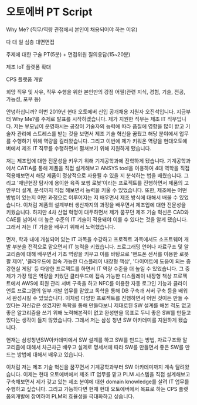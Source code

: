 # 오토에버 PT Script

Why Me? (직무/역량 관점에서 본인이 채용되어야 하는 이유)

다 대 일 심층 대면면접

주제에 대한 구술 PT(5분) + 면접위원 질의응답(15~20분)

제조 IoT 플랫폼 확대

CPS 플랫폼 개발

희망 직무 및 사유, 직무 수행을 위한 본인만의 강점 어필(관련 지식, 경험, 기술, 전공, 가능성, 포부 등)

안녕하십니까? 이번 2019년 현대 오토에버 신입 공개채용 지원자 오진석입니다. 지금부터 Why Me?를 주제로 발표를 시작하겠습니다.
제가 지원한 직무는 제조 IT 직무입니다. 저는 부모님이 운영하시는 공장이 기술자의 능력에 따라 품질에 영향을 많이 받고 기술자 관리에 스트레스를 받는 것을 보면서 제조 기술 혁신을 꿈꿨고 해당 분야에서 업무를 수행하기 위해 역량을 길러왔습니다. 그리고 이번에 제가 키워온 역량을 현대오토에버에서 제조 IT 직무를 수행하면서 펼쳐보기 위해 지원하게 됐습니다.

저는 제조업에 대한 전문성을 키우기 위해 기계공학과에 진학하게 됐습니다. 기계공학과에서 CATIA를 통해 제품을 직접 설계해보고 ANSYS tool을 이용하여 4대 역학을 직접 적용해보면서 해당 제품이 정상적으로 사용될 수 있을 지 분석하는 법을 배웠습니다. 그리고 '재난현장 탐사에 용이한 육족 보행 로봇'이라는 프로젝트를 진행하면서 제품의 고안부터 설계, 분석까지 직접 해보면서 능력을 키울 수 있었습니다. 또한, 제조에는 어떤 방법이 있는지 어떤 과정으로 이루어지는 지 배우면서 제조 방식에 대해서 배울 수 있었습니다. 이처럼 제품의 설계부터 생산까지의 과정을 배우면서 제조업에 대한 전문성을 키웠습니다. 하지만 4차 산업 혁명이 대두하면서 제가 꿈꾸던 제조 기술 혁신은 CAD와 CAE를 넘어서 더 높은 수준의 IT 기술이 적용돼야 이룰 수 있다는 것을 알게 됐습니다. 그래서 저는 IT 기술을 배우기 위해서 노력했습니다.

먼저, 학과 내에 개설되어 있는 IT 과목을 수강하고 프로젝트 과목에서도 소프트웨어 개발 부분을 전적으로 맡으면서 IT 능력을 키웠습니다. 프로그래밍 언어나 자료구조 및 알고리즘에 대해 배우면서 기초 역량을 키우고 이를 바탕으로 '핸드폰 센서를 이용한 로봇팔 제어', '클라우드에 접속 가능한 디스플레이 내장형 책상', '다이어트에 도움이 되는 증강현실 게임' 등 다양한 프로젝트를 하면서 IT 역량 수준을 더 높일 수 있었습니다. 그 중 제가 가장 많은 역량을 키웠던 클라우드에 접속 가능한 디스플레이 내장형 책상 프로젝트에서 AWS에 회원 관리 서버 구축을 하고 NFC를 이용한 자동 로그인 기능과 클라이언트 프로그램의 일부 개발 업무를 맡았고 독학을 통해 DB 구축과 서버 구축 등을 배워서 완성시킬 수 있었습니다. 이처럼 다양한 프로젝트를 진행하면서 어떤 것이든 만들 수 있다는 자신감은 생겼지만 독학을 통해 만들다보니 제대로된 SW 설계를 해본 적도 없고 좋은 알고리즘을 쓰기 위해 노력해본적이 없고 완성만을 목표로 두니 좋은 SW를 만들고 있다는 생각이 들지 않았습니다. 그래서 저는 삼성 청년 SW 아카데미를 지원하게 됐습니다.

현재는 삼성청년SW아카데미에서 SW 설계를 하고 SW를 만드는 방법, 자료구조와 알고리즘에 대해서 차근차근 배우고 실제로 명세서에 따라 SW를 만들면서 좋은 SW를 만드는 방법에 대해서 배우고 있습니다.

이처럼 저는 제조 기술 혁신을 꿈꾸면서 기계공학과부터 SW 아카데미까지 계속 달려왔습니다. 이제는 현대 오토에버에서 제조 IT 업무를 맡고 PLM 시스템을 직접 설계해보고 구축해보면서 제가 갖고 있는 제조 분야에 대한 domain knowledge를 살려 IT 업무를 수행하고 싶습니다. 그리고 가능하다면 현재 현대 오토에버에서 목표로 하는 CPS 플랫폼의개발에 참여하여 PLM의 효율성을 극대화하고 싶습니다.

